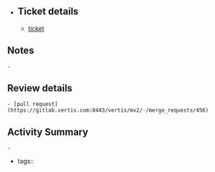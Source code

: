 - ## Ticket details
	- [ticket](https://gitlab.vertis.com:8443/vertis/mv2/-/issues/7043)
## Notes
	-
## Review details
	- [pull request](https://gitlab.vertis.com:8443/vertis/mv2/-/merge_requests/456)
## Activity Summary
	-
- tags::